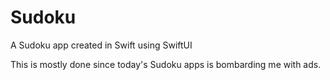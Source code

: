 # Sudoku
A Sudoku app created in Swift using SwiftUI

This is mostly done since today's Sudoku apps is bombarding me with ads.
